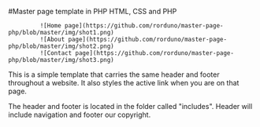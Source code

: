 #Master page template in PHP
HTML, CSS and PHP

             ![Home page](https://github.com/rorduno/master-page-php/blob/master/img/shot1.png)
             ![About page](https://github.com/rorduno/master-page-php/blob/master/img/shot2.png)
             ![Contact page](https://github.com/rorduno/master-page-php/blob/master/img/shot3.png)

This is a simple template that carries the same header and footer throughout a website. It also styles the active link when you are on that page.

The header and footer is located in the folder called "includes". Header will include navigation and footer our copyright.





     

